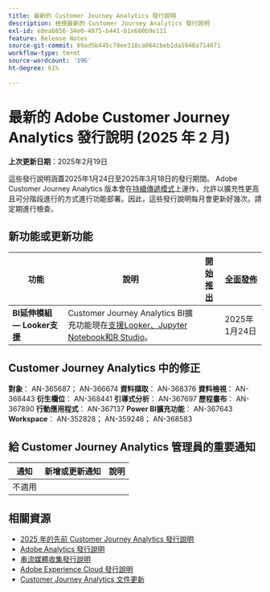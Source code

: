```yaml
---
title: 最新的 Customer Journey Analytics 發行說明
description: 檢視最新的 Customer Journey Analytics 發行說明
exl-id: e8eab856-34e0-4875-b441-b1e680b9e111
feature: Release Notes
source-git-commit: 89ad5b445c79ee318ca064cbeb1da5948a714671
workflow-type: tm+mt
source-wordcount: '196'
ht-degree: 61%

---
```


# 最新的 Adobe Customer Journey Analytics 發行說明 (2025 年 2 月)

**上次更新日期**：2025年2月19日

這些發行說明涵蓋2025年1月24日至2025年3月18日的發行期間。 Adobe Customer Journey Analytics 版本會在[持續傳遞模式](releases.md)上運作，允許以擴充性更高且可分階段進行的方式進行功能部署。因此，這些發行說明每月會更新好幾次。請定期進行檢查。

## 新功能或更新功能

| 功能 | 說明 | [開始推出](releases.md) | [全面發佈](releases.md) |
| ----------- | ---------- | ------- | ---- |
| **BI延伸模組 — Looker支援** | Customer Journey Analytics BI擴充功能現在[支援Looker、Jupyter Notebook和R Studio](https://experienceleague.adobe.com/en/docs/analytics-platform/using/cja-usecases/data-views/bi-extension-usecases)。 |   | 2025年1月24日 |

## Customer Journey Analytics 中的修正

**對象**： AN-365687； AN-366674
**資料擷取**： AN-368376
**資料檢視**： AN-368443
**衍生欄位**： AN-368441
**引導式分析**： AN-367697
**歷程畫布**： AN-367890
**行動應用程式**： AN-367137
**Power BI擴充功能**： AN-367643
**Workspace**： AN-352828； AN-359248； AN-368583


## 給 Customer Journey Analytics 管理員的重要通知

| 通知 | 新增或更新通知 | 說明 |
| --- | --- | --- |
| 不適用 | | |

## 相關資源

* [2025 年的先前 Customer Journey Analytics 發行說明](/help/release-notes/2025.md)
* [Adobe Analytics 發行說明](https://experienceleague.adobe.com/docs/analytics/release-notes/latest.html?lang=zh-hant)
* [串流媒體收集發行說明](https://experienceleague.adobe.com/docs/media-analytics/using/additional-resources/release-notes.html?lang=zh-hant)
* [Adobe Experience Cloud 發行說明](https://experienceleague.adobe.com/docs/release-notes/experience-cloud/current.html?lang=zh-hant)
* [Customer Journey Analytics 文件更新](/help/release-notes/doc-changes.md)
